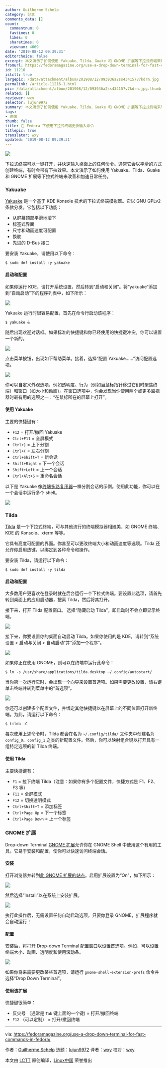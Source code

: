 ```yaml
---
author: Guilherme Schelp
category: 分享
comments_data: []
count:
  commentnum: 0
  favtimes: 0
  likes: 0
  sharetimes: 0
  viewnum: 4669
date: '2019-08-12 09:39:31'
editorchoice: false
excerpt: 本文演示了如何使用 Yakuake、Tilda、Guake 和 GNOME 扩展等下拉式终端来改善和加速日常任务。
fromurl: https://fedoramagazine.org/use-a-drop-down-terminal-for-fast-commands-in-fedora/
id: 11216
islctt: true
largepic: /data/attachment/album/201908/12/093936a2ss434157v7kdrn.jpg
permalink: /article-11216-1.html
pic: /data/attachment/album/201908/12/093936a2ss434157v7kdrn.jpg.thumb.jpg
related: []
reviewer: wxy
selector: lujun9972
summary: 本文演示了如何使用 Yakuake、Tilda、Guake 和 GNOME 扩展等下拉式终端来改善和加速日常任务。
tags:
- 终端
thumb: false
title: 在 Fedora 下使用下拉式终端更快输入命令
titlepic: true
translator: wxy
updated: '2019-08-12 09:39:31'
---
```


![](/data/attachment/album/201908/12/093936a2ss434157v7kdrn.jpg)


下拉式终端可以一键打开，并快速输入桌面上的任何命令。通常它会以平滑的方式创建终端，有时会带有下拉效果。本文演示了如何使用 Yakuake、Tilda、Guake 和 GNOME 扩展等下拉式终端来改善和加速日常任务。


### Yakuake


[Yakuake](https://kde.org/applications/system/org.kde.yakuake) 是一个基于 KDE Konsole 技术的下拉式终端模拟器。它以 GNU GPLv2 条款分发。它包括以下功能：


* 从屏幕顶部平滑地滚下
* 标签式界面
* 尺寸和动画速度可配置
* 换肤
* 先进的 D-Bus 接口


要安装 Yakuake，请使用以下命令：



```
$ sudo dnf install -y yakuake
```

#### 启动和配置


如果你运行 KDE，请打开系统设置，然后转到“启动和关闭”。将“yakuake”添加到“自动启动”下的程序列表中，如下所示：


![](/data/attachment/album/201908/12/093941lanp04aa4nuujutf.png)


Yakuake 运行时很容易配置，首先在命令行启动该程序：



```
$ yakuake &
```

随后出现欢迎对话框。如果标准的快捷键和你已经使用的快捷键冲突，你可以设置一个新的。


![](/data/attachment/album/201908/12/093945ijfnnbf0fp9gb0lg.png)


点击菜单按钮，出现如下帮助菜单。接着，选择“配置 Yakuake……”访问配置选项。


![](/data/attachment/album/201908/12/093947aaiprruotu4t44tb.png)


你可以自定义外观选项，例如透明度、行为（例如当鼠标指针移过它们时聚焦终端）和窗口（如大小和动画）。在窗口选项中，你会发现当你使用两个或更多监视器时最有用的选项之一：“在鼠标所在的屏幕上打开”。


#### 使用 Yakuake


主要的快捷键有：


* `F12` = 打开/撤回 Yakuake
* `Ctrl+F11` = 全屏模式
* `Ctrl+)` = 上下分割
* `Ctrl+(` = 左右分割
* `Ctrl+Shift+T` = 新会话
* `Shift+Right` = 下一个会话
* `Shift+Left` = 上一个会话
* `Ctrl+Alt+S` = 重命名会话


以下是 Yakuake 像[终端多路复用器](https://fedoramagazine.org/4-cool-terminal-multiplexers/)一样分割会话的示例。使用此功能，你可以在一个会话中运行多个 shell。


![](/data/attachment/album/201908/12/094005qi3qqr03kqkymzuw.gif)


### Tilda


[Tilda](https://github.com/lanoxx/tilda) 是一个下拉式终端，可与其他流行的终端模拟器相媲美，如 GNOME 终端、KDE 的 Konsole、xterm 等等。


它具有高度可配置的界面。你甚至可以更改终端大小和动画速度等选项。Tilda 还允许你启用热键，以绑定到各种命令和操作。


要安装 Tilda，请运行以下命令：



```
$ sudo dnf install -y tilda
```

#### 启动和配置


大多数用户更喜欢在登录时就在后台运行一个下拉式终端。要设置此选项，请首先转到桌面上的应用启动器，搜索 Tilda，然后将其打开。


接下来，打开 Tilda 配置窗口。 选择“隐藏启动 Tilda”，即启动时不会立即显示终端。


![](/data/attachment/album/201908/12/094008bimms2sgidxmjmxj.png)


接下来，你要设置你的桌面自动启动 Tilda。如果你使用的是 KDE，请转到“系统设置 > 启动与关闭 > 自动启动”并“添加一个程序”。


![](/data/attachment/album/201908/12/094010mjodwnzmovu4vodj.png)


如果你正在使用 GNOME，则可以在终端中运行此命令：



```
$ ln -s /usr/share/applications/tilda.desktop ~/.config/autostart/
```

当你第一次运行它时，会出现一个向导来设置首选项。如果需要更改设置，请右键单击终端并转到菜单中的“首选项”。


![](/data/attachment/album/201908/12/094013r0ikk2vdzggigj2d.png)


你还可以创建多个配置文件，并绑定其他快捷键以在屏幕上的不同位置打开新终端。为此，请运行以下命令：



```
$ tilda -C
```

每次使用上述命令时，Tilda 都会在名为 `~/.config/tilda/` 文件夹中创建名为 `config_0`、`config_1` 之类的新配置文件。然后，你可以映射组合键以打开具有一组特定选项的新 Tilda 终端。


#### 使用 Tilda


主要快捷键有：


* `F1` = 拉下终端 Tilda（注意：如果你有多个配置文件，快捷方式是 F1、F2、F3 等）
* `F11` = 全屏模式
* `F12` = 切换透明模式
* `Ctrl+Shift+T` = 添加标签
* `Ctrl+Page Up` = 下一个标签
* `Ctrl+Page Down` = 上一个标签


### GNOME 扩展


Drop-down Terminal [GNOME 扩展](https://extensions.gnome.org/extension/442/drop-down-terminal/)允许你在 GNOME Shell 中使用这个有用的工具。它易于安装和配置，使你可以快速访问终端会话。


#### 安装


打开浏览器并转到[此 GNOME 扩展的站点](https://extensions.gnome.org/extension/442/drop-down-terminal/)。启用扩展设置为“On”，如下所示：


![](/data/attachment/album/201908/12/094017knp9k9qq43nuqlcw.png)


然后选择“Install”以在系统上安装扩展。


![](/data/attachment/album/201908/12/094022mx0ckmextaq1i7q8.png)


执行此操作后，无需设置任何自动启动选项。只要你登录 GNOME，扩展程序就会自动运行！


#### 配置


安装后，将打开 Drop-down Terminal 配置窗口以设置首选项。例如，可以设置终端大小、动画、透明度和使用滚动条。


![](/data/attachment/album/201908/12/094023hdwflybvysyc3exv.png)


如果你将来需要更改某些首选项，请运行 `gnome-shell-extension-prefs` 命令并选择“Drop Down Terminal”。


#### 使用该扩展


快捷键很简单：


* 反尖号 （通常是 `Tab` 键上面的一个键) = 打开/撤回终端
* `F12` （可以定制） = 打开/撤回终端




---


via: <https://fedoramagazine.org/use-a-drop-down-terminal-for-fast-commands-in-fedora/>


作者：[Guilherme Schelp](https://fedoramagazine.org/author/schelp/) 选题：[lujun9972](https://github.com/lujun9972) 译者：[wxy](https://github.com/wxy) 校对：[wxy](https://github.com/wxy)


本文由 [LCTT](https://github.com/LCTT/TranslateProject) 原创编译，[Linux中国](https://linux.cn/) 荣誉推出